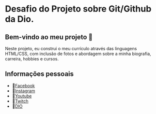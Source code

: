 # Desafio do Projeto sobre Git/Github da Dio.


## Bem-vindo ao meu projeto 📕

Neste projeto, eu construi o meu currículo através das linguagens HTML/CSS, com inclusão de fotos e abordagem sobre a minha biografia, carreira, hobbies e cursos.


## Informações pessoais
 * 🔗[Facebook](https://www.facebook.com/yuri.machado.357/) 
 * 🔗[Instagram](https://www.instagram.com/yuri.machado.357/)  
 * 🔗[Youtube](https://www.youtube.com/channel/UCy1UeK6SxoSpsWIAXilRJjQ) 
 * 🔗[Twitch](https://m.twitch.tv/masterwalker/profile)
 * 🔗[DIO](https://web.dio.me/users/ymrm_yuri?tab=achievements) 
